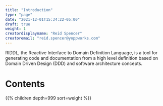 ```yaml
---
title: "Introduction"
type: "page"
date: "2021-12-01T15:34:22-05:00"
draft: true
weight: 1
creatordisplayname: "Reid Spencer"
creatoremail: "reid.spencer@yoppworks.com"
---
```


RIDDL, the Reactive Interface to Domain Definition Language, is a tool for
generating code and documentation from a high level definition based on
Domain Driven Design (DDD) and software architecture concepts.

# Contents
{{% children depth=999 sort=weight %}}

